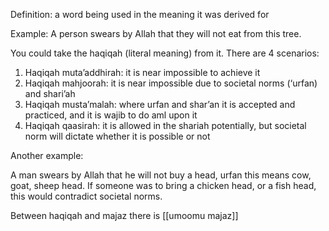 Definition: a word being used in the meaning it was derived for

Example: 
A person swears by Allah that they will not eat from this tree.

You could take the haqiqah (literal meaning) from it. There are 4 scenarios:
1. Haqiqah muta’addhirah: it is near impossible to achieve it
2. Haqiqah mahjoorah: it is near impossible due to societal norms (‘urfan) and shari’ah
3. Haqiqah musta’malah: where urfan and shar’an it is accepted and practiced, and it is wajib to do aml upon it 
4. Haqiqah qaasirah: it is allowed in the shariah potentially, but societal norm will dictate whether it is possible or not

Another example: 

A man swears by Allah that he will not buy a head, urfan this means cow, goat, sheep head. 
If someone was to bring a chicken head, or a fish head, this would contradict societal norms. 

Between haqiqah and majaz there is [[umoomu majaz]] 
